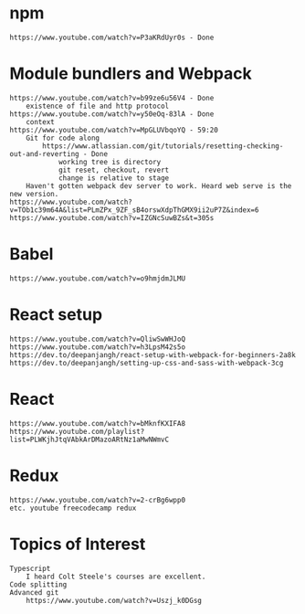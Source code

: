 # npm
    https://www.youtube.com/watch?v=P3aKRdUyr0s - Done 
# Module bundlers and Webpack
    https://www.youtube.com/watch?v=b99ze6u56V4 - Done 
        existence of file and http protocol 
    https://www.youtube.com/watch?v=y50eOq-83lA - Done
        context
    https://www.youtube.com/watch?v=MpGLUVbqoYQ - 59:20
        Git for code along
            https://www.atlassian.com/git/tutorials/resetting-checking-out-and-reverting - Done
                working tree is directory
                git reset, checkout, revert
                change is relative to stage
        Haven't gotten webpack dev server to work. Heard web serve is the new version. 
    https://www.youtube.com/watch?v=TOb1c39m64A&list=PLmZPx_9ZF_sB4orswXdpThGMX9ii2uP7Z&index=6
    https://www.youtube.com/watch?v=IZGNcSuwBZs&t=305s

# Babel
    https://www.youtube.com/watch?v=o9hmjdmJLMU
# React setup
    https://www.youtube.com/watch?v=QliwSwWHJoQ
	https://www.youtube.com/watch?v=h3LpsM42s5o
    https://dev.to/deepanjangh/react-setup-with-webpack-for-beginners-2a8k
    https://dev.to/deepanjangh/setting-up-css-and-sass-with-webpack-3cg
# React
    https://www.youtube.com/watch?v=bMknfKXIFA8 
    https://www.youtube.com/playlist?list=PLWKjhJtqVAbkArDMazoARtNz1aMwNWmvC 
# Redux
    https://www.youtube.com/watch?v=2-crBg6wpp0  
    etc. youtube freecodecamp redux
# Topics of Interest
    Typescript
        I heard Colt Steele's courses are excellent.
    Code splitting 
    Advanced git
        https://www.youtube.com/watch?v=Uszj_k0DGsg